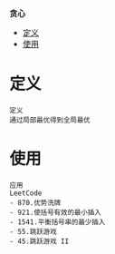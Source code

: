 **贪心**
- [定义](#定义)
- [使用](#使用)

# 定义 #
```
定义
通过局部最优得到全局最优
```

# 使用 #
```
应用
LeetCode
- 870.优势洗牌
- 921.使括号有效的最小插入
- 1541.平衡括号串的最少插入
- 55.跳跃游戏
- 45.跳跃游戏 II
```